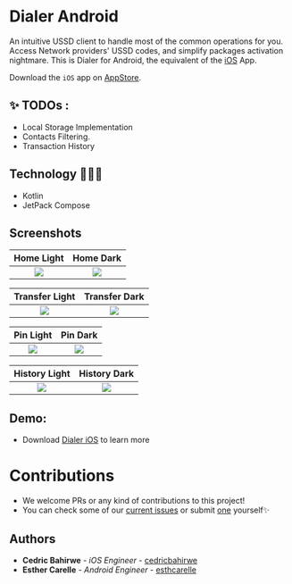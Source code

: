 # Dialer Android
An intuitive USSD client to handle most of the common operations for you. Access Network providers' USSD codes, and simplify packages activation nightmare.
This is Dialer for Android, the equivalent of the [iOS](https://github.com/cedricbahirwe/dialer) App.

Download the `iOS` app on [AppStore](https://apps.apple.com/ke/app/dial-it/id1591756747).

## ✨ TODOs :
- Local Storage Implementation
- Contacts Filtering.
- Transaction History

## Technology 🧑🏽‍💻

- Kotlin
- JetPack Compose

## Screenshots
|                                                Home Light                                                 |                                                 Home Dark                                                 |
|:---------------------------------------------------------------------------------------------------------:|:---------------------------------------------------------------------------------------------------------:|
| ![](https://github.com/cedricbahirwe/dialer-android/assets/49038614/2282e45a-beb6-4601-a89f-a8276bac7f78) | ![](https://github.com/cedricbahirwe/dialer-android/assets/49038614/872adc38-9e05-4463-a018-0256a5289a7c) |

|                                              Transfer Light                                               |                                               Transfer Dark                                               |
|:---------------------------------------------------------------------------------------------------------:|:---------------------------------------------------------------------------------------------------------:|
| ![](https://github.com/cedricbahirwe/dialer-android/assets/49038614/bb937cb3-331f-47f7-9e33-663ac53767e8) | ![](https://github.com/cedricbahirwe/dialer-android/assets/49038614/90c94714-5c6d-45db-afab-c0dc73dcb811) |

|                                                 Pin Light                                                 |                                                 Pin Dark                                                  |
|:---------------------------------------------------------------------------------------------------------:|:---------------------------------------------------------------------------------------------------------:|
| ![](https://github.com/cedricbahirwe/dialer-android/assets/49038614/679d45d2-fa66-45fe-a681-b87c77667d79) | ![](https://github.com/cedricbahirwe/dialer-android/assets/49038614/1c2ddc9f-fe58-4fa8-8120-2d29977fcf68) |

|                                               History Light                                               |                                               History Dark                                                |
|:---------------------------------------------------------------------------------------------------------:|:---------------------------------------------------------------------------------------------------------:|
| ![](https://github.com/cedricbahirwe/dialer-android/assets/49038614/60795335-e057-4b24-b9b3-6c7a7ba5fa0a) | ![](https://github.com/cedricbahirwe/dialer-android/assets/49038614/827b8799-d7cc-4aa8-93be-8bc8414291cf) |

## Demo:
* Download [Dialer iOS](https://apps.apple.com/ke/app/dial-it/id1591756747) to learn more

# Contributions

- We welcome PRs or any kind of contributions to this project!
- You can check some of our [current issues](https://github.com/cedricbahirwe/dialer-android/issues) or submit [one](https://github.com/cedricbahirwe/dialer-android/issues/new) yourself✨

## Authors

* **Cedric Bahirwe** - *iOS Engineer* - [cedricbahirwe](https://github.com/cedricbahirwe)
* **Esther Carelle** - *Android Engineer* - [esthcarelle](https://github.com/esthcarelle)
